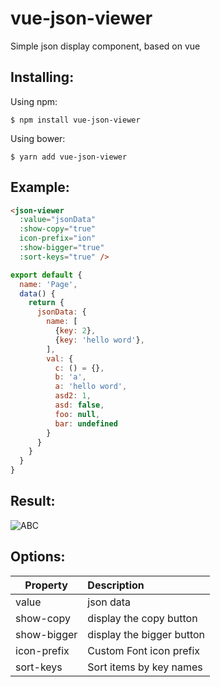 # vue-json-viewer

Simple json display component,  based on vue

## Installing:
Using npm:
```
$ npm install vue-json-viewer
```
Using bower:


```
$ yarn add vue-json-viewer
```

## Example:

``` html
<json-viewer
  :value="jsonData"
  :show-copy="true"
  icon-prefix="ion"
  :show-bigger="true"
  :sort-keys="true" />
```

``` js
export default {
  name: 'Page',
  data() {
    return {
      jsonData: {
        name: [
          {key: 2},
          {key: 'hello word'},
        ],
        val: {
          c: () = {},
          b: 'a',
          a: 'hello word',
          asd2: 1,
          asd: false,
          foo: null,
          bar: undefined
        }
      }
    }
  }
}
```
## Result:
![ABC](http://oxqqtdux0.bkt.clouddn.com/WX20180702-172158.png)


## Options:

| Property | Description |
| ----------- |:------------- |
| value | json data |
| show-copy | display the copy button |
| show-bigger | display the bigger button |
| icon-prefix | Custom Font icon prefix |
| sort-keys | Sort items by key names |
